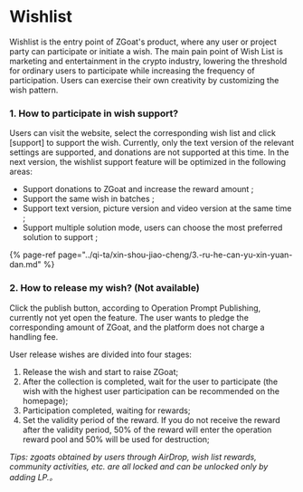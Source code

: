 # Wishlist

Wishlist is the entry point of ZGoat's product, where any user or project party can participate or initiate a wish. The main pain point of Wish List is marketing and entertainment in the crypto industry, lowering the threshold for ordinary users to participate while increasing the frequency of participation. Users can exercise their own creativity by customizing the wish pattern.

### 1. How to participate in wish support? <a id="Oqrhn"></a>

Users can visit the website, select the corresponding wish list and click \[support\] to support the wish. Currently, only the text version of the relevant settings are supported, and donations are not supported at this time. In the next version, the wishlist support feature will be optimized in the following areas:

* Support donations to ZGoat and increase the reward amount ;
* Support the same wish in batches ;
* Support text version, picture version and video version at the same time ;
* Support multiple solution mode, users can choose the most preferred solution to support ;

{% page-ref page="../qi-ta/xin-shou-jiao-cheng/3.-ru-he-can-yu-xin-yuan-dan.md" %}

### 2. How to release my wish? \(Not available\) <a id="2-ru-he-fa-bu-xin-yuan-zan-wei-kai-fang"></a>

Click the publish button, according to Operation Prompt Publishing, currently not yet open the feature. The user wants to pledge the corresponding amount of ZGoat, and the platform does not charge a handling fee.

User release wishes are divided into four stages:

1. Release the wish and start to raise ZGoat;
2. After the collection is completed, wait for the user to participate \(the wish with the highest user participation can be recommended on the homepage\);
3. Participation completed, waiting for rewards;
4. Set the validity period of the reward. If you do not receive the reward after the validity period, 50% of the reward will enter the operation reward pool and 50% will be used for destruction;

_Tips: zgoats obtained by users through AirDrop, wish list rewards, community activities, etc. are all locked and can be unlocked only by adding LP.。_[  
](https://doc.zgoat.org/chan-pin-ji-gui-hua/chan-pin-zong-lan)

